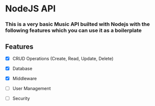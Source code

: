 # NodeJS API

### This is a very basic Music API builted with Nodejs with the following features which you can use it as a boilerplate 


## Features
- [x] CRUD Operations (Create, Read, Update, Delete)
- [x] Database
- [x] Middleware
- [ ] User Management
- [ ] Security


